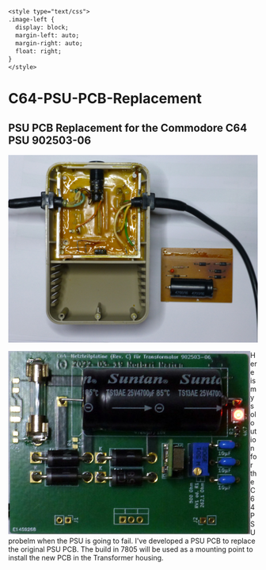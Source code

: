     <style type="text/css">
    .image-left {
      display: block;
      margin-left: auto;
      margin-right: auto;
      float: right;
    }
    </style>

# C64-PSU-PCB-Replacement

## PSU PCB Replacement for the Commodore C64 PSU 902503-06


![C64 Transformer 902503-06](images/C64%20Transformator%20902503-06.jpg "C64 Transformer 902503-06")

<img align="left" src="images/C64-PSU-PCB-Rev.C-2023-07-26.jpg" title="C64 PSU PCB for 902503-06" alt="C64 PSU PCB for 902503-06"> Here is my soloution for the C64 PSU probelm when the PSU is going to fail. I've developed a PSU PCB to replace the original PSU PCB. The build in 7805 will be used as a mounting point to install the new PCB in the Transformer housing.
